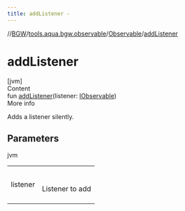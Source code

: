 ```yaml
---
title: addListener -
---
```

//[BGW](../../../index.md)/[tools.aqua.bgw.observable](../index.md)/[Observable](index.md)/[addListener](add-listener.md)



# addListener  
[jvm]  
Content  
fun [addListener](add-listener.md)(listener: [IObservable](../-i-observable/index.md))  
More info  


Adds a listener silently.



## Parameters  
  
jvm  
  
| | |
|---|---|
| <a name="tools.aqua.bgw.observable/Observable/addListener/#tools.aqua.bgw.observable.IObservable/PointingToDeclaration/"></a>listener| <a name="tools.aqua.bgw.observable/Observable/addListener/#tools.aqua.bgw.observable.IObservable/PointingToDeclaration/"></a><br><br>Listener to add<br><br>|
  
  



